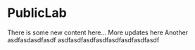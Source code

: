 # PublicLab

There is some new content here...
More updates here
Another
asdfasdasdfasdf
asdfasdfasdfasdfasdfasdfasdfasdf
